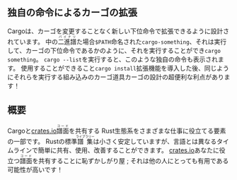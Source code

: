 ## 独自の命令によるカーゴの拡張

Cargoは、カーゴを変更することなく新しい下位命令で拡張できるように設計されています。
中の<ruby>二進譜<rt>バイナリ</rt></ruby>た場合`$PATH`命名された`cargo-something`、それは実行して、カーゴの下位命令であるかのように、それを実行することができ`cargo something`。
`cargo --list`を実行すると、このような独自の命令も表示されます。
使用することができること`cargo install`拡張機能を導入した後、同じようにそれらを実行する組み込みのカーゴ道具カーゴの設計の超便利な利点があります！　

## 概要

Cargoと[crates.io](https://crates.io)<ruby>譜面<rt>コード</rt></ruby>を共有する
 Rust生態系をさまざまな仕事に役立てる要素の一部です。
Rustの標準<ruby>譜集<rt>ライブラリー</rt></ruby>は小さく安定していますが、言語とは異なるタイムラインで簡単に共有、使用、改善することができます。
[crates.io](https://crates.io)あなたに役立つ<ruby>譜面<rt>コード</rt></ruby>を共有することに恥ずかしがり屋
 ;
それは他の人にとっても有用である可能性が高いです！　
